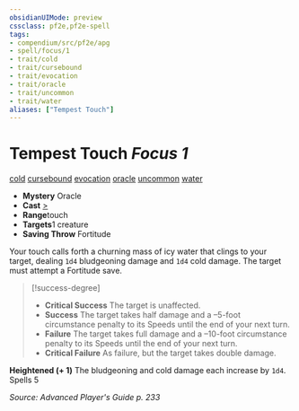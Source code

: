```yaml
---
obsidianUIMode: preview
cssclass: pf2e,pf2e-spell
tags:
- compendium/src/pf2e/apg
- spell/focus/1
- trait/cold
- trait/cursebound
- trait/evocation
- trait/oracle
- trait/uncommon
- trait/water
aliases: ["Tempest Touch"]
---
```

# Tempest Touch *Focus 1*   
[cold](rules/traits/cold.md "Cold Energy & Element Trait")  [cursebound](rules/traits/cursebound-apg.md "Cursebound Spell Trait")  [evocation](rules/traits/evocation.md "Evocation School Trait")  [oracle](rules/traits/oracle-apg.md "Oracle Class Trait")  [uncommon](rules/traits/uncommon.md "Uncommon Rarity Trait")  [water](rules/traits/water.md "Water Energy & Element Trait")  

- **Mystery** Oracle
- **Cast** [>](rules/core-rulebook/chapter-9-playing-the-game.md#Actions "Single Action") 
- **Range**touch
- **Targets**1 creature
- **Saving Throw** Fortitude

Your touch calls forth a churning mass of icy water that clings to your target, dealing `1d4` bludgeoning damage and `1d4` cold damage. The target must attempt a Fortitude save.

> [!success-degree] 
> - **Critical Success** The target is unaffected.
> - **Success** The target takes half damage and a –5-foot circumstance penalty to its Speeds until the end of your next turn.
> - **Failure** The target takes full damage and a –10-foot circumstance penalty to its Speeds until the end of your next turn.
> - **Critical Failure** As failure, but the target takes double damage.

**Heightened (+ 1)** The bludgeoning and cold damage each increase by `1d4`. Spells 5

*Source: Advanced Player's Guide p. 233*
